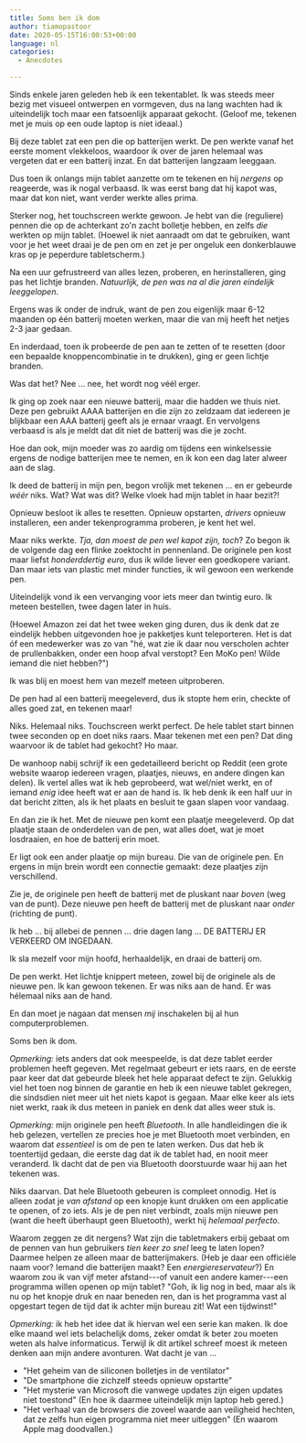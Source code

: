 ```yaml
---
title: Soms ben ik dom
author: tiamopastoor
date: 2020-05-15T16:00:53+00:00
language: nl
categories:
  - Anecdotes

---
```

Sinds enkele jaren geleden heb ik een tekentablet. Ik was steeds meer bezig met visueel ontwerpen en vormgeven, dus na lang wachten had ik uiteindelijk toch maar een fatsoenlijk apparaat gekocht. (Geloof me, tekenen met je muis op een oude laptop is niet ideaal.)

Bij deze tablet zat een pen die op batterijen werkt. De pen werkte vanaf het eerste moment vlekkeloos, waardoor ik over de jaren helemaal was vergeten dat er een batterij inzat. En dat batterijen langzaam leeggaan.

Dus toen ik onlangs mijn tablet aanzette om te tekenen en hij _nergens_ op reageerde, was ik nogal verbaasd. Ik was eerst bang dat hij kapot was, maar dat kon niet, want verder werkte alles prima.

Sterker nog, het touchscreen werkte gewoon. Je hebt van die (reguliere) pennen die op de achterkant zo'n zacht bolletje hebben, en zelfs _die_ werkten op mijn tablet. (Hoewel ik niet aanraadt om dat te gebruiken, want voor je het weet draai je de pen om en zet je per ongeluk een donkerblauwe kras op je peperdure tabletscherm.)

Na een uur gefrustreerd van alles lezen, proberen, en herinstalleren, ging pas het lichtje branden. _Natuurlijk, de pen was na al die jaren eindelijk_ _leeggelopen_.

Ergens was ik onder de indruk, want de pen zou eigenlijk maar 6-12 maanden op één batterij moeten werken, maar die van mij heeft het netjes 2-3 jaar gedaan.

En inderdaad, toen ik probeerde de pen aan te zetten of te resetten (door een bepaalde knoppencombinatie in te drukken), ging er geen lichtje branden.

Was dat het? Nee ... nee, het wordt nog véél erger.


Ik ging op zoek naar een nieuwe batterij, maar die hadden we thuis niet. Deze pen gebruikt AAAA batterijen en die zijn zo zeldzaam dat iedereen je blijkbaar een AAA batterij geeft als je ernaar vraagt. En vervolgens verbaasd is als je meldt dat dit niet de batterij was die je zocht.

Hoe dan ook, mijn moeder was zo aardig om tijdens een winkelsessie ergens de nodige batterijen mee te nemen, en ik kon een dag later alweer aan de slag.

Ik deed de batterij in mijn pen, begon vrolijk met tekenen ... en er gebeurde _wéér_ niks. Wat? Wat was dit? Welke vloek had mijn tablet in haar bezit?!

Opnieuw besloot ik alles te resetten. Opnieuw opstarten, _drivers_ opnieuw installeren, een ander tekenprogramma proberen, je kent het wel.

Maar niks werkte. _Tja, dan moest de pen wel kapot zijn, toch_? Zo begon ik de volgende dag een flinke zoektocht in pennenland. De originele pen kost maar liefst _honderddertig euro_, dus ik wilde liever een goedkopere variant. Dan maar iets van plastic met minder functies, ik wil gewoon een werkende pen.

Uiteindelijk vond ik een vervanging voor iets meer dan twintig euro. Ik meteen bestellen, twee dagen later in huis.

(Hoewel Amazon zei dat het twee weken ging duren, dus ik denk dat ze eindelijk hebben uitgevonden hoe je pakketjes kunt teleporteren. Het is dat óf een medewerker was zo van "hé, wat zie ik daar nou verscholen achter de prullenbakken, onder een hoop afval verstopt? Een MoKo pen! Wilde iemand die niet hebben?")

Ik was blij en moest hem van mezelf meteen uitproberen.

De pen had al een batterij meegeleverd, dus ik stopte hem erin, checkte of alles goed zat, en tekenen maar!

Niks. Helemaal niks. Touchscreen werkt perfect. De hele tablet start binnen twee seconden op en doet niks raars. Maar tekenen met een pen? Dat ding waarvoor ik de tablet had gekocht? Ho maar.

De wanhoop nabij schrijf ik een gedetailleerd bericht op Reddit (een grote website waarop iedereen vragen, plaatjes, nieuws, en andere dingen kan delen). Ik vertel alles wat ik heb geprobeerd, wat wel/niet werkt, en of iemand _enig_ idee heeft wat er aan de hand is. Ik heb denk ik een half uur in dat bericht zitten, als ik het plaats en besluit te gaan slapen voor vandaag.

En dan zie ik het. Met de nieuwe pen komt een plaatje meegeleverd. Op dat plaatje staan de onderdelen van de pen, wat alles doet, wat je moet losdraaien, en hoe de batterij erin moet.

Er ligt ook een ander plaatje op mijn bureau. Die van de originele pen. En ergens in mijn brein wordt een connectie gemaakt: deze plaatjes zijn verschillend.

Zie je, de originele pen heeft de batterij met de pluskant naar _boven_ (weg van de punt). Deze nieuwe pen heeft de batterij met de pluskant naar _onder_ (richting de punt).

Ik heb ... bij allebei de pennen ... drie dagen lang ... DE BATTERIJ ER VERKEERD OM INGEDAAN.

Ik sla mezelf voor mijn hoofd, herhaaldelijk, en draai de batterij om.

De pen werkt. Het lichtje knippert meteen, zowel bij de originele als de nieuwe pen. Ik kan gewoon tekenen. Er was niks aan de hand. Er was hélemaal niks aan de hand.

En dan moet je nagaan dat mensen _mij_ inschakelen bij al hun computerproblemen.

Soms ben ik dom.

_Opmerking:_ iets anders dat ook meespeelde, is dat deze tablet eerder problemen heeft gegeven. Met regelmaat gebeurt er iets raars, en de eerste paar keer dat dat gebeurde bleek het hele apparaat defect te zijn. Gelukkig viel het toen nog binnen de garantie en heb ik een nieuwe tablet gekregen, die sindsdien niet meer uit het niets kapot is gegaan. Maar elke keer als iets niet werkt, raak ik dus meteen in paniek en denk dat alles weer stuk is.

_Opmerking:_ mijn originele pen heeft _Bluetooth_. In alle handleidingen die ik heb gelezen, vertellen ze precies hoe je met Bluetooth moet verbinden, en waarom dat _essentieel_ is om de pen te laten werken. Dus dat heb ik toentertijd gedaan, die eerste dag dat ik de tablet had, en nooit meer veranderd. Ik dacht dat de pen via Bluetooth doorstuurde waar hij aan het tekenen was.

Niks daarvan. Dat hele Bluetooth gebeuren is compleet onnodig. Het is alleen zodat je _van afstand_ op een knopje kunt drukken om een applicatie te openen, of zo iets. Als je de pen niet verbindt, zoals mijn nieuwe pen (want die heeft überhaupt geen Bluetooth), werkt hij _helemaal perfecto_.

Waarom zeggen ze dit nergens? Wat zijn die tabletmakers erbij gebaat om de pennen van hun gebruikers _tien keer zo snel_ leeg te laten lopen? Daarmee helpen ze alleen maar de batterijmakers. (Heb je daar een officiële naam voor? Iemand die batterijen maakt? Een _energiereservateur_?) En waarom zou ik van vijf meter afstand---of vanuit een andere kamer---een programma willen openen op mijn tablet? "Goh, ik lig nog in bed, maar als ik nu op het knopje druk en naar beneden ren, dan is het programma vast al opgestart tegen de tijd dat ik achter mijn bureau zit! Wat een tijdwinst!"

_Opmerking:_ ik heb het idee dat ik hiervan wel een serie kan maken. Ik doe elke maand wel iets belachelijk doms, zeker omdat ik beter zou moeten weten als halve informaticus. Terwijl ik dit artikel schreef moest ik meteen denken aan mijn andere avonturen. Wat dacht je van ...

  * "Het geheim van de siliconen bolletjes in de ventilator"
  * "De smartphone die zichzelf steeds opnieuw opstartte"
  * "Het mysterie van Microsoft die vanwege updates zijn eigen updates niet toestond" (En hoe ik daarmee uiteindelijk mijn laptop heb gered.)
  * "Het verhaal van de browsers die zoveel waarde aan veiligheid hechten, dat ze zelfs hun eigen programma niet meer uitleggen" (En waarom Apple mag doodvallen.)

 

 